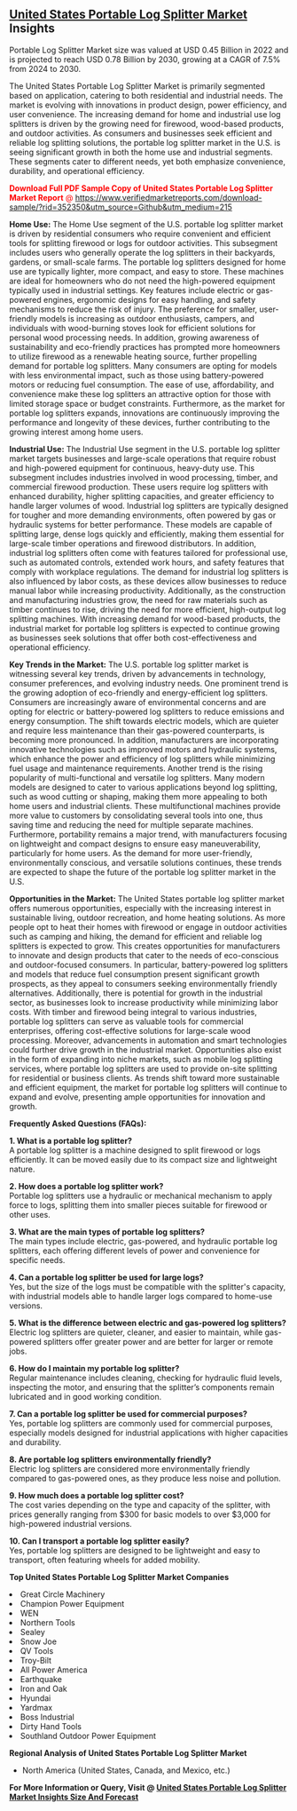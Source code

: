 <h2><a href="https://www.verifiedmarketreports.com/download-sample/?rid=352350&amp;utm_source=Github&amp;utm_medium=215" target="_blank">United States Portable Log Splitter Market</a> Insights</h2><p>Portable Log Splitter Market size was valued at USD 0.45 Billion in 2022 and is projected to reach USD 0.78 Billion by 2030, growing at a CAGR of 7.5% from 2024 to 2030.</p><p><p>The United States Portable Log Splitter Market is primarily segmented based on application, catering to both residential and industrial needs. The market is evolving with innovations in product design, power efficiency, and user convenience. The increasing demand for home and industrial use log splitters is driven by the growing need for firewood, wood-based products, and outdoor activities. As consumers and businesses seek efficient and reliable log splitting solutions, the portable log splitter market in the U.S. is seeing significant growth in both the home use and industrial segments. These segments cater to different needs, yet both emphasize convenience, durability, and operational efficiency. <p><span class=""><span style="color: #ff0000;"><strong>Download Full PDF Sample Copy of United States Portable Log Splitter Market Report</strong> @ </span><a href="https://www.verifiedmarketreports.com/download-sample/?rid=352350&amp;utm_source=Github&amp;utm_medium=215" target="_blank">https://www.verifiedmarketreports.com/download-sample/?rid=352350&amp;utm_source=Github&amp;utm_medium=215</a></span></p></p><p><strong>Home Use:</strong> The Home Use segment of the U.S. portable log splitter market is driven by residential consumers who require convenient and efficient tools for splitting firewood or logs for outdoor activities. This subsegment includes users who generally operate the log splitters in their backyards, gardens, or small-scale farms. The portable log splitters designed for home use are typically lighter, more compact, and easy to store. These machines are ideal for homeowners who do not need the high-powered equipment typically used in industrial settings. Key features include electric or gas-powered engines, ergonomic designs for easy handling, and safety mechanisms to reduce the risk of injury. The preference for smaller, user-friendly models is increasing as outdoor enthusiasts, campers, and individuals with wood-burning stoves look for efficient solutions for personal wood processing needs. In addition, growing awareness of sustainability and eco-friendly practices has prompted more homeowners to utilize firewood as a renewable heating source, further propelling demand for portable log splitters. Many consumers are opting for models with less environmental impact, such as those using battery-powered motors or reducing fuel consumption. The ease of use, affordability, and convenience make these log splitters an attractive option for those with limited storage space or budget constraints. Furthermore, as the market for portable log splitters expands, innovations are continuously improving the performance and longevity of these devices, further contributing to the growing interest among home users. </p><p><strong>Industrial Use:</strong> The Industrial Use segment in the U.S. portable log splitter market targets businesses and large-scale operations that require robust and high-powered equipment for continuous, heavy-duty use. This subsegment includes industries involved in wood processing, timber, and commercial firewood production. These users require log splitters with enhanced durability, higher splitting capacities, and greater efficiency to handle larger volumes of wood. Industrial log splitters are typically designed for tougher and more demanding environments, often powered by gas or hydraulic systems for better performance. These models are capable of splitting large, dense logs quickly and efficiently, making them essential for large-scale timber operations and firewood distributors. In addition, industrial log splitters often come with features tailored for professional use, such as automated controls, extended work hours, and safety features that comply with workplace regulations. The demand for industrial log splitters is also influenced by labor costs, as these devices allow businesses to reduce manual labor while increasing productivity. Additionally, as the construction and manufacturing industries grow, the need for raw materials such as timber continues to rise, driving the need for more efficient, high-output log splitting machines. With increasing demand for wood-based products, the industrial market for portable log splitters is expected to continue growing as businesses seek solutions that offer both cost-effectiveness and operational efficiency. </p><p><strong>Key Trends in the Market:</strong> The U.S. portable log splitter market is witnessing several key trends, driven by advancements in technology, consumer preferences, and evolving industry needs. One prominent trend is the growing adoption of eco-friendly and energy-efficient log splitters. Consumers are increasingly aware of environmental concerns and are opting for electric or battery-powered log splitters to reduce emissions and energy consumption. The shift towards electric models, which are quieter and require less maintenance than their gas-powered counterparts, is becoming more pronounced. In addition, manufacturers are incorporating innovative technologies such as improved motors and hydraulic systems, which enhance the power and efficiency of log splitters while minimizing fuel usage and maintenance requirements. Another trend is the rising popularity of multi-functional and versatile log splitters. Many modern models are designed to cater to various applications beyond log splitting, such as wood cutting or shaping, making them more appealing to both home users and industrial clients. These multifunctional machines provide more value to customers by consolidating several tools into one, thus saving time and reducing the need for multiple separate machines. Furthermore, portability remains a major trend, with manufacturers focusing on lightweight and compact designs to ensure easy maneuverability, particularly for home users. As the demand for more user-friendly, environmentally conscious, and versatile solutions continues, these trends are expected to shape the future of the portable log splitter market in the U.S. </p><p><strong>Opportunities in the Market:</strong> The United States portable log splitter market offers numerous opportunities, especially with the increasing interest in sustainable living, outdoor recreation, and home heating solutions. As more people opt to heat their homes with firewood or engage in outdoor activities such as camping and hiking, the demand for efficient and reliable log splitters is expected to grow. This creates opportunities for manufacturers to innovate and design products that cater to the needs of eco-conscious and outdoor-focused consumers. In particular, battery-powered log splitters and models that reduce fuel consumption present significant growth prospects, as they appeal to consumers seeking environmentally friendly alternatives. Additionally, there is potential for growth in the industrial sector, as businesses look to increase productivity while minimizing labor costs. With timber and firewood being integral to various industries, portable log splitters can serve as valuable tools for commercial enterprises, offering cost-effective solutions for large-scale wood processing. Moreover, advancements in automation and smart technologies could further drive growth in the industrial market. Opportunities also exist in the form of expanding into niche markets, such as mobile log splitting services, where portable log splitters are used to provide on-site splitting for residential or business clients. As trends shift toward more sustainable and efficient equipment, the market for portable log splitters will continue to expand and evolve, presenting ample opportunities for innovation and growth. </p><p><strong>Frequently Asked Questions (FAQs):</strong></p><p><strong>1. What is a portable log splitter?</strong><br>A portable log splitter is a machine designed to split firewood or logs efficiently. It can be moved easily due to its compact size and lightweight nature.</p><p><strong>2. How does a portable log splitter work?</strong><br>Portable log splitters use a hydraulic or mechanical mechanism to apply force to logs, splitting them into smaller pieces suitable for firewood or other uses.</p><p><strong>3. What are the main types of portable log splitters?</strong><br>The main types include electric, gas-powered, and hydraulic portable log splitters, each offering different levels of power and convenience for specific needs.</p><p><strong>4. Can a portable log splitter be used for large logs?</strong><br>Yes, but the size of the logs must be compatible with the splitter's capacity, with industrial models able to handle larger logs compared to home-use versions.</p><p><strong>5. What is the difference between electric and gas-powered log splitters?</strong><br>Electric log splitters are quieter, cleaner, and easier to maintain, while gas-powered splitters offer greater power and are better for larger or remote jobs.</p><p><strong>6. How do I maintain my portable log splitter?</strong><br>Regular maintenance includes cleaning, checking for hydraulic fluid levels, inspecting the motor, and ensuring that the splitter’s components remain lubricated and in good working condition.</p><p><strong>7. Can a portable log splitter be used for commercial purposes?</strong><br>Yes, portable log splitters are commonly used for commercial purposes, especially models designed for industrial applications with higher capacities and durability.</p><p><strong>8. Are portable log splitters environmentally friendly?</strong><br>Electric log splitters are considered more environmentally friendly compared to gas-powered ones, as they produce less noise and pollution.</p><p><strong>9. How much does a portable log splitter cost?</strong><br>The cost varies depending on the type and capacity of the splitter, with prices generally ranging from $300 for basic models to over $3,000 for high-powered industrial versions.</p><p><strong>10. Can I transport a portable log splitter easily?</strong><br>Yes, portable log splitters are designed to be lightweight and easy to transport, often featuring wheels for added mobility.</p></p><p><strong>Top United States Portable Log Splitter Market Companies</strong></p><div data-test-id=""><p><li>Great Circle Machinery</li><li> Champion Power Equipment</li><li> WEN</li><li> Northern Tools</li><li> Sealey</li><li> Snow Joe</li><li> QV Tools</li><li> Troy-Bilt</li><li> All Power America</li><li> Earthquake</li><li> Iron and Oak</li><li> Hyundai</li><li> Yardmax</li><li> Boss Industrial</li><li> Dirty Hand Tools</li><li> Southland Outdoor Power Equipment</li></p><div><strong>Regional Analysis of&nbsp;United States Portable Log Splitter Market</strong></div><ul><li dir="ltr"><p dir="ltr">North America&nbsp;(United States, Canada, and Mexico, etc.)</p></li></ul><p><strong>For More Information or Query, Visit @&nbsp;</strong><strong><a href="https://www.verifiedmarketreports.com/product/portable-log-splitter-market/?utm_source=Github&amp;utm_medium=215" target="_blank">United States Portable Log Splitter Market Insights Size And Forecast</a></strong></p></div>
